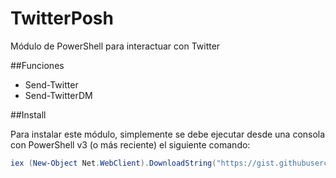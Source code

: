 # TwitterPosh
Módulo de PowerShell para interactuar con Twitter

##Funciones

* Send-Twitter
* Send-TwitterDM

##Install

Para instalar este módulo, simplemente se debe ejecutar desde una consola con PowerShell v3 (o más reciente) el siguiente comando:

```powershell
iex (New-Object Net.WebClient).DownloadString("https://gist.githubusercontent.com/vmsilvamolina/d8a0ccc3c1946caad748/raw/bdff6c1005683a5f22ee8cbcd95579bcd7587d0e/Install-TwitterPoshModule.ps1")
```
